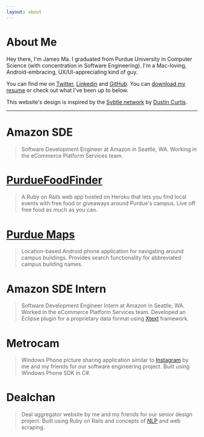 ```yaml
---
layout: about
---
```


About Me
========

Hey there, I'm James Ma. I graduated from Purdue University in Computer Science (with concentration in Software Engineering). I'm a Mac-loving, Android-embracing, UX/UI-appreciating kind of guy.

You can find me on [Twitter][], [Linkedin][] and [GitHub][]. You can [download my resume][] or check out what I've been up to below.

This website's design is inspired by the [Svbtle network](http://svbtle.com/) by [Dustin Curtis](http://dcurt.is/).

---

Amazon SDE
==========
> Software Development Engineer at Amazon in Seattle, WA. Working in the eCommerce Platform Services team.

[PurdueFoodFinder][]
====================
> A Ruby on Rails web app hosted on Heroku that lets you find local events with free food or giveaways around Purdue's campus. Live off free food as much as you can.

[Purdue Maps][]
===============
> Location-based Android phone application for navigating around campus buildings. Provides search functionality for abbreviated campus building names.

Amazon SDE Intern
=================
> Software Development Engineer Intern at Amazon in Seattle, WA. Worked in the eCommerce Platform Services team. Developed an Eclipse plugin for a proprietary data format using [Xtext][] framework.

Metrocam
========
> Windows Phone picture sharing application similar to [Instagram][] by me and my friends for our software engineering project. Built using Windows Phone SDK in C#.

Dealchan
========
> Deal aggregator website by me and my friends for our senior design project. Built using Ruby on Rails and concepts of [NLP][] and web scraping.



[Twitter]:                        http://twitter.com/jamesmajunyan "Follow"
[Linkedin]:                       http://www.linkedin.com/in/junyanma "Connect"
[GitHub]:                         http://github.com/jamesma "Collaborate"
[Instagram]:                      http://instagr.am/ "Instagram"
[Xtext]:                          http://www.eclipse.org/Xtext/ "Xtext"
[NLP]:                            http://en.wikipedia.org/wiki/Natural_language_processing "Natural Language Processing"

[Svbtle network]:                 http://svbtle.com/ "Svbtle network"
[Dustin Curtis]:                  http://dcurt.is/ "Dustin Curtis"

[download my resume]:	            http://jamesma.info/resume/jamesma_resume.pdf "Resume"

[Purdue Maps]:                    http://play.google.com/store/apps/details?id=com.jamesma.purdue.maps "Google Play Purdue Maps"
[PurdueFoodFinder]:               http://purduefoodfinder.herokuapp.com/ "PurdueFoodFinder"
